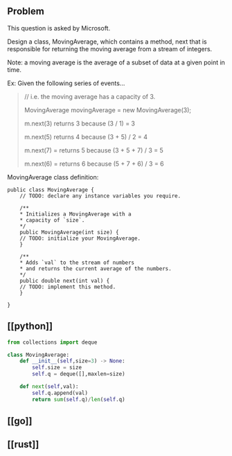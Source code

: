 ## Problem

This question is asked by Microsoft.

Design a class, MovingAverage, which contains a method, next that is responsible for returning the moving average from a stream of integers.

Note: a moving average is the average of a subset of data at a given point in time.

Ex: Given the following series of events...

> // i.e. the moving average has a capacity of 3.
>
> MovingAverage movingAverage = new MovingAverage(3);
>
> m.next(3) returns 3 because (3 / 1) = 3
>
> m.next(5) returns 4 because (3 + 5) / 2 = 4
>
> m.next(7) = returns 5 because (3 + 5 + 7) / 3 = 5
>
> m.next(6) = returns 6 because (5 + 7 + 6) / 3 = 6

MovingAverage class definition:

```
public class MovingAverage {
    // TODO: declare any instance variables you require.

    /**
    * Initializes a MovingAverage with a
    * capacity of `size`.
    */
    public MovingAverage(int size) {
    // TODO: initialize your MovingAverage.
    }

    /**
    * Adds `val` to the stream of numbers
    * and returns the current average of the numbers.
    */
    public double next(int val) {
    // TODO: implement this method.
    }

}
```

## [[python]]

```python
from collections import deque

class MovingAverage:
    def __init__(self,size=3) -> None:
        self.size = size
        self.q = deque([],maxlen=size)

    def next(self,val):
        self.q.append(val)
        return sum(self.q)/len(self.q)
```

## [[go]]

## [[rust]]

